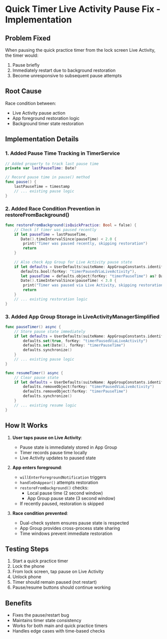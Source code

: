# Quick Timer Live Activity Pause Fix - Implementation

## Problem Fixed
When pausing the quick practice timer from the lock screen Live Activity, the timer would:
1. Pause briefly
2. Immediately restart due to background restoration
3. Become unresponsive to subsequent pause attempts

## Root Cause
Race condition between:
- Live Activity pause action 
- App foreground restoration logic
- Background timer state restoration

## Implementation Details

### 1. Added Pause Time Tracking in TimerService
```swift
// Added property to track last pause time
private var lastPauseTime: Date?

// Record pause time in pause() method
func pause() {
    lastPauseTime = timestamp
    // ... existing pause logic
}
```

### 2. Added Race Condition Prevention in restoreFromBackground()
```swift
func restoreFromBackground(isQuickPractice: Bool = false) {
    // Check if timer was paused recently
    if let pauseTime = lastPauseTime,
       Date().timeIntervalSince(pauseTime) < 2.0 {
        print("Timer was paused recently, skipping restoration")
        return
    }
    
    // Also check App Group for Live Activity pause state
    if let defaults = UserDefaults(suiteName: AppGroupConstants.identifier),
       defaults.bool(forKey: "timerPausedViaLiveActivity"),
       let pauseTime = defaults.object(forKey: "timerPauseTime") as? Date,
       Date().timeIntervalSince(pauseTime) < 3.0 {
        print("Timer was paused via Live Activity, skipping restoration")
        return
    }
    // ... existing restoration logic
}
```

### 3. Added App Group Storage in LiveActivityManagerSimplified
```swift
func pauseTimer() async {
    // Store pause state immediately
    if let defaults = UserDefaults(suiteName: AppGroupConstants.identifier) {
        defaults.set(true, forKey: "timerPausedViaLiveActivity")
        defaults.set(Date(), forKey: "timerPauseTime")
        defaults.synchronize()
    }
    // ... existing pause logic
}

func resumeTimer() async {
    // Clear pause state
    if let defaults = UserDefaults(suiteName: AppGroupConstants.identifier) {
        defaults.removeObject(forKey: "timerPausedViaLiveActivity")
        defaults.removeObject(forKey: "timerPauseTime")
        defaults.synchronize()
    }
    // ... existing resume logic
}
```

## How It Works

1. **User taps pause on Live Activity**: 
   - Pause state is immediately stored in App Group
   - Timer records pause time locally
   - Live Activity updates to paused state

2. **App enters foreground**:
   - `willEnterForegroundNotification` triggers
   - `handleOnAppear()` attempts restoration
   - `restoreFromBackground()` checks:
     - Local pause time (2 second window)
     - App Group pause state (3 second window)
   - If recently paused, restoration is skipped

3. **Race condition prevented**:
   - Dual-check system ensures pause state is respected
   - App Group provides cross-process state sharing
   - Time windows prevent immediate restoration

## Testing Steps

1. Start a quick practice timer
2. Lock the phone
3. From lock screen, tap pause on Live Activity
4. Unlock phone
5. Timer should remain paused (not restart)
6. Pause/resume buttons should continue working

## Benefits

- Fixes the pause/restart bug
- Maintains timer state consistency
- Works for both main and quick practice timers
- Handles edge cases with time-based checks
